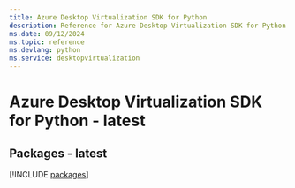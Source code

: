 ```yaml
---
title: Azure Desktop Virtualization SDK for Python
description: Reference for Azure Desktop Virtualization SDK for Python
ms.date: 09/12/2024
ms.topic: reference
ms.devlang: python
ms.service: desktopvirtualization
---
```

# Azure Desktop Virtualization SDK for Python - latest
## Packages - latest
[!INCLUDE [packages](desktop-virtualization-index.md)]